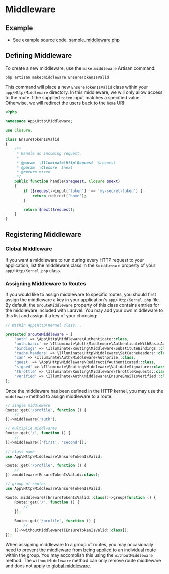 # Middleware

## Example
 - See example source code. [sample_middleware.php](src/sample_middleware.php)

## Defining Middleware
To create a new middleware, use the `make:middleware` Artisan command:
```bash
php artisan make:middleware EnsureTokenIsValid
```

This command will place a new `EnsureTokenIsValid` class within your `app/Http/Middleware` directory. In this middleware, we will only allow access to the route if the supplied `token` input matches a specified value. Otherwise, we will redirect the users back to the `home` URI:
```php
<?php

namespace App\Http\Middleware;

use Closure;

class EnsureTokenIsValid
{
    /**
     * Handle an incoming request.
     *
     * @param  \Illuminate\Http\Request  $request
     * @param  \Closure  $next
     * @return mixed
     */
    public function handle($request, Closure $next)
    {
        if ($request->input('token') !== 'my-secret-token') {
            return redirect('home');
        }

        return $next($request);
    }
}
```

## Registering Middleware
### Global Middleware
If you want a middleware to run during every HTTP request to your application, list the middleware class in the `$middleware` property of your `app/Http/Kernel.php` class.

### Assigning Middleware to Routes
If you would like to assign middleware to specific routes, you should first assign the middleware a key in your application's `app/Http/Kernel.php` file. By default, the `$routeMiddleware` property of this class contains entries for the middleware included with Laravel. You may add your own middleware to this list and assign it a key of your choosing:
```php
// Within App\Http\Kernel class...

protected $routeMiddleware = [
    'auth' => \App\Http\Middleware\Authenticate::class,
    'auth.basic' => \Illuminate\Auth\Middleware\AuthenticateWithBasicAuth::class,
    'bindings' => \Illuminate\Routing\Middleware\SubstituteBindings::class,
    'cache.headers' => \Illuminate\Http\Middleware\SetCacheHeaders::class,
    'can' => \Illuminate\Auth\Middleware\Authorize::class,
    'guest' => \App\Http\Middleware\RedirectIfAuthenticated::class,
    'signed' => \Illuminate\Routing\Middleware\ValidateSignature::class,
    'throttle' => \Illuminate\Routing\Middleware\ThrottleRequests::class,
    'verified' => \Illuminate\Auth\Middleware\EnsureEmailIsVerified::class,
];
```

Once the middleware has been defined in the HTTP kernel, you may use the `middleware` method to assign middleware to a route:
```php
// single middleware
Route::get('/profile', function () {
    //
})->middleware('auth');

// multiplie middlwares
Route::get('/', function () {
    //
})->middleware(['first', 'second']);

// class name
use App\Http\Middleware\EnsureTokenIsValid;

Route::get('/profile', function () {
    //
})->middleware(EnsureTokenIsValid::class);

// group of routes
use App\Http\Middleware\EnsureTokenIsValid;

Route::middleware([EnsureTokenIsValid::class])->group(function () {
    Route::get('/', function () {
        //
    });

    Route::get('/profile', function () {
        //
    })->withoutMiddleware([EnsureTokenIsValid::class]);
});
```

When assigning middleware to a group of routes, you may occasionally need to prevent the middleware from being applied to an individual route within the group. You may accomplish this using the `withoutMiddleware` method. The `withoutMiddleware` method can only remove route middleware and does not apply to [global middleware](#global-middleware).
